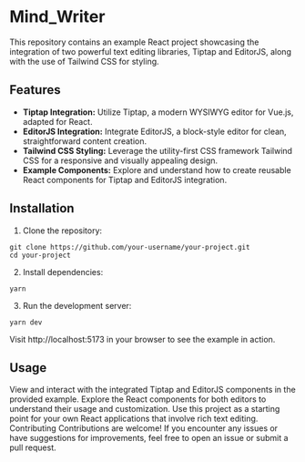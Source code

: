 # Mind_Writer
This repository contains an example React project showcasing the integration of two powerful text editing libraries, Tiptap and EditorJS, along with the use of Tailwind CSS for styling.

## Features

- **Tiptap Integration:** Utilize Tiptap, a modern WYSIWYG editor for Vue.js, adapted for React.
- **EditorJS Integration:** Integrate EditorJS, a block-style editor for clean, straightforward content creation.
- **Tailwind CSS Styling:** Leverage the utility-first CSS framework Tailwind CSS for a responsive and visually appealing design.
- **Example Components:** Explore and understand how to create reusable React components for Tiptap and EditorJS integration.

## Installation
1. Clone the repository:
```
git clone https://github.com/your-username/your-project.git
cd your-project
```
2. Install dependencies:
```
yarn 
```
3. Run the development server:
```
yarn dev
```
Visit http://localhost:5173 in your browser to see the example in action.

## Usage
View and interact with the integrated Tiptap and EditorJS components in the provided example.
Explore the React components for both editors to understand their usage and customization.
Use this project as a starting point for your own React applications that involve rich text editing.
Contributing
Contributions are welcome! If you encounter any issues or have suggestions for improvements, feel free to open an issue or submit a pull request.
